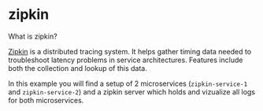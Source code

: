 # zipkin

What is zipkin?

[Zipkin](https://zipkin.io) is a distributed tracing system. 
It helps gather timing data needed to troubleshoot latency problems in service architectures. Features include both the collection and lookup of this data.


In this example you will find a setup of 2 microservices (`zipkin-service-1` and `zipkin-service-2`) and a zipkin server which holds and vizualize all logs for both microservices.
